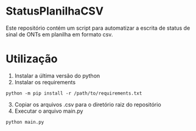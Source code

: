 # StatusPlanilhaCSV

Este repositório contém um script para automatizar a escrita de status de sinal de ONTs em planilha em formato csv.

# Utilização
1. Instalar a última versão do python
2. Instalar os requirements
```
python -m pip install -r /path/to/requirements.txt
```
3. Copiar os arquivos .csv para o diretório raiz do repositório
4. Executar o arquivo main.py
```
python main.py
```
